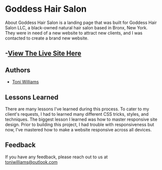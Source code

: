 
# Goddess Hair Salon

About
Goddess Hair Salon is a landing page that was built for Goddess Hair Salon LLC, a black-owned natural hair salon based in Bronx, New York. They were in need of a new website to attract new clients, and I was contacted to create a brand new website.


## -[View The Live Site Here ](https://goddesshairsalon.netlify.app/)
## Authors

- [Toni Williams](https://toniwilliams.netlify.app)


## Lessons Learned

There are many lessons I've learned during this process. To cater to my client's requests, I had to learned many different CSS tricks, styles, and techniques. The biggest lesson I learned was how to master responsive site design. Prior to building this project, I had trouble with responsiveness but now, I've mastered how to make a website responsive across all devices.
## Feedback

If you have any feedback, please reach out to us at toniwilliams@outlook.com
